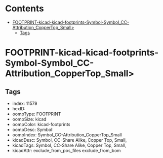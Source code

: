 



Contents
========

* [FOOTPRINT-kicad-kicad-footprints-Symbol-Symbol_CC-Attribution_CopperTop_Small>](#footprint-kicad-kicad-footprints-symbol-symbol_cc-attribution_coppertop_small)
	* [Tags](#tags)

# FOOTPRINT-kicad-kicad-footprints-Symbol-Symbol_CC-Attribution_CopperTop_Small>

## Tags

- index: 11579
- hexID: 
- oompType: FOOTPRINT
- oompSize: kicad
- oompColor: kicad-footprints
- oompDesc: Symbol
- oompIndex: Symbol_CC-Attribution_CopperTop_Small
- kicadDesc: Symbol, CC-Share Alike, Copper Top, Small,
- kicadTags: Symbol, CC-Share Alike, Copper Top, Small,
- kicadAttr: exclude_from_pos_files exclude_from_bom
